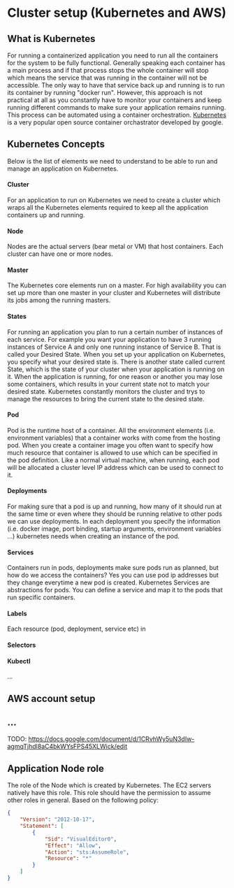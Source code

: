 # Cluster setup (Kubernetes and AWS)

## What is Kubernetes
For running a containerized application you need to run all the containers for the system to be fully functional. Generally speaking each container has a main process and if that process stops the whole container will stop which means the service that was running in the container will not be accessible. The only way to have that service back up and running is to run its container by running "docker run". However, this approach is not practical at all as you constantly have to monitor your containers and keep running different commands to make sure your application remains running. This process can be automated using a container orchestration. [Kubernetes](https://kubernetes.io/docs/concepts/overview/what-is-kubernetes/) is a very popular open source container orchastrator developed by google. 
## Kubernetes Concepts
Below is the list of elements we need to understand to be able to run and manage an application on Kubernetes.

#### Cluster
For an application to run on Kubernetes we need to create a cluster which wraps all the Kubernetes elements required to keep all the application containers up and running. 

#### Node
Nodes are the actual servers (bear metal or VM) that host containers. Each cluster can have one or more nodes.

#### Master
The Kubernetes core elements run on a master. For high availability you can set up more than one master in your cluster and Kubernetes will distribute its jobs among the running masters.

#### States
For running an application you plan to run a certain number of instances of each service. For example you want your application to have 3 running instances of Service A and only one running instance of Service B. That is called your Desired State. When you set up your application on Kubernetes, you specify what your desired state is. There is another state called current State, which is the state of your cluster when your application is running on it. When the application is running, for one reason or another you may lose some containers, which results in your current state not to match your desired state. Kubernetes constantly monitors the cluster and trys to manage the resources to bring the current state to the desired state.

#### Pod
Pod is the runtime host of a container. All the environment elements (i.e. environment variables) that a container works with come from the hosting pod. When you create a container image you often want to specify how much resource that container is allowed to use which can be specified in the pod definition. Like a normal virtual machine, when running, each pod will be allocated a cluster level IP address which can be used to connect to it.

#### Deployments
For making sure that a pod is up and running, how many of it should run at the same time or even where they should be running relative to other pods we can use deployments. In each deployment you specify the information (i.e. docker image, port binding, startup arguments, environment  variables ...) kubernetes needs when creating an instance of the pod.

#### Services
Containers run in pods, deployments make sure pods run as planned, but how do we access the containers? Yes you can use pod ip addresses but they change everytime a new pod is created. Kubernetes Services are abstractions for pods. You can define a service and map it to the pods that run specific containers.

#### Labels
Each resource (pod, deployment, service etc) in 


#### Selectors



#### Kubectl
...

## AWS account setup

## ...

TODO: https://docs.google.com/document/d/1CRvhWy5uN3dIw-agmqTjhdl8aC4bkWYsFPS45XLWick/edit

## Application Node role
The role of the Node which is created by Kubernetes. The EC2 servers natively have this role. This role should have the permission to assume other roles in general. Based on the following policy:
```json
{
    "Version": "2012-10-17",
    "Statement": [
        {
            "Sid": "VisualEditor0",
            "Effect": "Allow",
            "Action": "sts:AssumeRole",
            "Resource": "*"
        }
    ]
}
```
